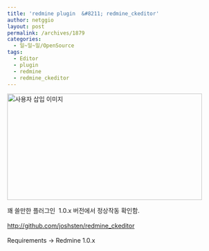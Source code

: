 ```yaml
---
title: 'redmine plugin  &#8211; redmine_ckeditor'
author: netggio
layout: post
permalink: /archives/1879
categories:
  - 일~일~일/OpenSource
tags:
  - Editor
  - plugin
  - redmine
  - redmine_ckeditor
---
```

<img src="http://netggio.pe.kr/wp-content/uploads/1/1408679296.png" class="aligncenter" width="450" height="246" alt="사용자 삽입 이미지" />  
  
꽤 쓸만한 플러그인&nbsp; 1.0.x 버전에서 정상작동 확인함.  
<A href="http://github.com/jbbarth/redmine\_drafts" target=\_blank>  
<A href="http://github.com/joshsten/redmine\_ckeditor" target=\_blank><http://github.com/joshsten/redmine_ckeditor>  
</A>  
Requirements -> Redmine 1.0.x